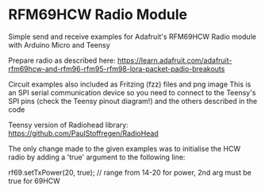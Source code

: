 # RFM69HCW Radio Module

Simple send and receive examples for Adafruit's RFM69HCW Radio module with Arduino Micro and Teensy 

Prepare radio as described here: https://learn.adafruit.com/adafruit-rfm69hcw-and-rfm96-rfm95-rfm98-lora-packet-padio-breakouts

Circuit examples also included as Fritzing (fzz) files and png image
This is an SPI serial communication device so you need to connect to the Teensy's SPI pins (check the Teensy pinout diagram!) and the others described in the code

Teensy version of Radiohead library: https://github.com/PaulStoffregen/RadioHead

The only change made to the given examples was to initialise the HCW radio by adding a 'true' argument to the following line:

rf69.setTxPower(20, true);  // range from 14-20 for power, 2nd arg must be true for 69HCW




